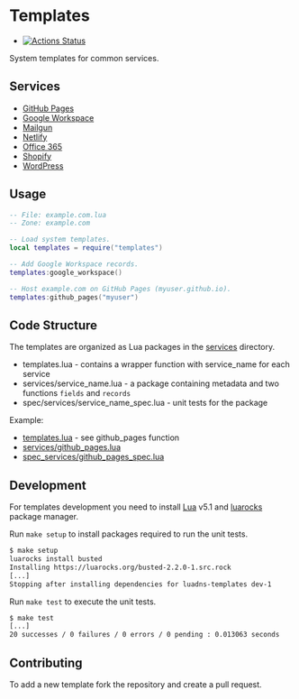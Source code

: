 # Templates

- [![Actions Status](https://github.com/luadns/templates/workflows/CI/badge.svg)](https://github.com/luadns/templates/actions)

System templates for common services.


## Services

* [GitHub Pages](services/github_pages.lua)
* [Google Workspace](services/google_workspace.lua)
* [Mailgun](services/mailgun.lua)
* [Netlify](services/netlify.lua)
* [Office 365](services/office365.lua)
* [Shopify](services/shopify.lua)
* [WordPress](services/wordpress.lua)

## Usage

```lua
-- File: example.com.lua
-- Zone: example.com

-- Load system templates.
local templates = require("templates")

-- Add Google Workspace records.
templates:google_workspace()

-- Host example.com on GitHub Pages (myuser.github.io).
templates:github_pages("myuser")
```

## Code Structure

The templates are organized as Lua packages in the [services](services) directory.

* templates.lua - contains a wrapper function with service_name for each service
* services/service_name.lua - a package containing metadata and two functions `fields` and `records`
* spec/services/service_name_spec.lua - unit tests for the package

Example:

* [templates.lua](templates.lua) - see github_pages function
* [services/github_pages.lua](services/github_pages.lua)
* [spec_services/github_pages_spec.lua](spec/services/github_pages_spec.lua)

## Development

For templates development you need to install [Lua](https://www.lua.org) v5.1 and [luarocks](https://luarocks.org) package manager.

Run `make setup` to install packages required to run the unit tests.

```bash
$ make setup
luarocks install busted
Installing https://luarocks.org/busted-2.2.0-1.src.rock
[...]
Stopping after installing dependencies for luadns-templates dev-1
```

Run `make test` to execute the unit tests.

```bash
$ make test
[...]
20 successes / 0 failures / 0 errors / 0 pending : 0.013063 seconds
```

## Contributing

To add a new template fork the repository and create a pull request.
